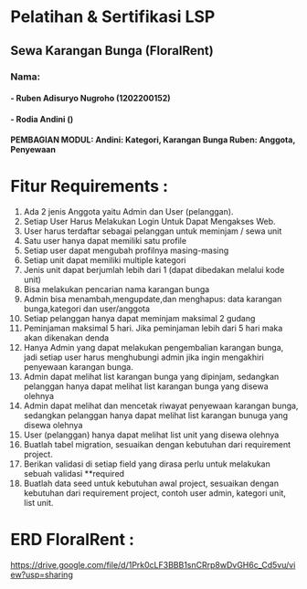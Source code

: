 # Pelatihan & Sertifikasi LSP

<h2>Sewa Karangan Bunga (FloralRent)</h2> 
<h3>Nama:</h3>
<h4>- Ruben Adisuryo Nugroho (1202200152)</h4>
<h4>- Rodia Andini ()</h4>
<h4>PEMBAGIAN MODUL: 
Andini: Kategori, Karangan Bunga
Ruben: Anggota, Penyewaan
</h4>

# Fitur Requirements :

<ol>
<li>Ada 2 jenis Anggota yaitu Admin dan User (pelanggan).</li>
<li>Setiap User Harus Melakukan Login Untuk Dapat Mengakses Web.</li>
<li>User harus terdaftar sebagai pelanggan untuk meminjam / sewa unit</li>
<li>Satu user hanya dapat memiliki satu profile</li>
<li>Setiap user dapat mengubah profilnya masing-masing</li>
<li>Setiap unit dapat memiliki multiple kategori</li>
<li>Jenis unit dapat berjumlah lebih dari 1 (dapat dibedakan melalui kode unit)</li>
<li>Bisa melakukan pencarian nama karangan bunga</li>
<li>Admin bisa menambah,mengupdate,dan menghapus: data karangan bunga,kategori dan user/anggota</li>
<li>Setiap pelanggan hanya dapat meminjam maksimal 2 gudang</li>
<li>Peminjaman maksimal 5 hari. Jika peminjaman lebih dari 5 hari maka akan dikenakan denda</li>
<li>Hanya Admin yang dapat melakukan pengembalian karangan bunga, jadi setiap user harus menghubungi admin jika ingin mengakhiri penyewaan karangan bunga.</li>
<li>Admin dapat melihat list karangan bunga yang dipinjam, sedangkan pelanggan hanya dapat melihat list karangan bunga yang disewa olehnya</li>
<li>Admin dapat melihat dan mencetak riwayat penyewaan karangan bunga, sedangkan pelanggan hanya dapat melihat list karangan bunuga yang disewa olehnya</li>
<li>User (pelanggan) hanya dapat melihat list unit yang disewa olehnya</li>
<li>Buatlah tabel migration, sesuaikan dengan kebutuhan dari requirement project.</li>
<li>Berikan validasi di setiap field yang dirasa perlu untuk melakukan sebuah validasi  **required</li>
<li>Buatlah data seed untuk kebutuhan awal project, sesuaikan dengan kebutuhan dari requirement project, contoh user admin, kategori unit, list unit.</li>
</ol>

# ERD FloralRent :
https://drive.google.com/file/d/1Prk0cLF3BBB1snCRrp8wDvGH6c_Cd5vu/view?usp=sharing

